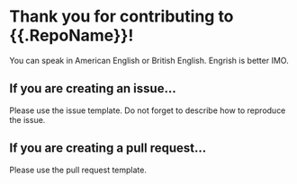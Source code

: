 Thank you for contributing to {{.RepoName}}!
=========================================

You can speak in American English or British English.  Engrish is better IMO.

## If you are creating an issue...

Please use the issue template.  Do not forget to describe how to reproduce the issue.

## If you are creating a pull request...

Please use the pull request template.

